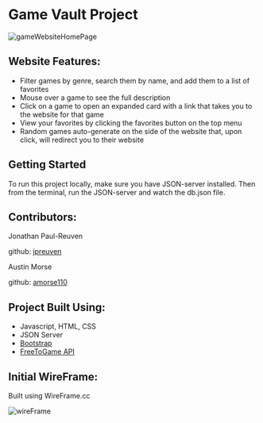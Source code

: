 # Game Vault Project #

![gameWebsiteHomePage](https://github.com/amorse110/game_website_project/assets/99285249/04ad4179-e8d3-48f4-8fb0-130c9f7c5aa6)

## Website Features: ##
  * Filter games by genre, search them by name, and add them to a list of favorites
  * Mouse over a game to see the full description
  * Click on a game to open an expanded card with a link that takes you to the website for that game
  * View your favorites by clicking the favorites button on the top menu
  * Random games auto-generate on the side of the website that, upon click, will redirect you to their website

## Getting Started ##
To run this project locally, make sure you have JSON-server installed. Then from the terminal, run the JSON-server and watch the db.json file.

## Contributors: ##
Jonathan Paul-Reuven

github: [jpreuven](https://github.com/jpreuven)

Austin Morse

github: [amorse110](https://github.com/amorse110)

## Project Built Using: ##
  * Javascript, HTML, CSS
  * JSON Server
  * [Bootstrap](https://getbootstrap.com/)
  * [FreeToGame API](https://www.freetogame.com/api-doc)

## Initial WireFrame: ##
Built using WireFrame.cc

![wireFrame](https://github.com/amorse110/game_website_project/assets/99285249/37a0538c-4274-40bf-a8c0-11b06a55bc36)

